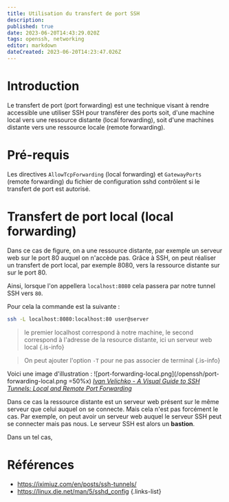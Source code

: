 ```yaml
---
title: Utilisation du transfert de port SSH
description: 
published: true
date: 2023-06-20T14:43:29.020Z
tags: openssh, networking
editor: markdown
dateCreated: 2023-06-20T14:23:47.026Z
---
```


# Introduction
Le transfert de port (port forwarding) est une technique visant à rendre accessible une utiliser SSH pour transférer des ports soit, d'une machine local vers une ressource distante (local forwarding), soit d'une machines distante vers une ressource locale (remote forwarding).

# Pré-requis
Les directives `AllowTcpForwarding` (local forwarding) et `GatewayPorts` (remote forwarding) du fichier de configuration sshd contrôlent si le transfert de port est autorisé.

# Transfert de port local (local forwarding)
Dans ce cas de figure, on a une ressource distante, par exemple un serveur web sur le port 80 auquel on n'accède pas. Grâce à SSH, on peut réaliser un transfert de port local, par exemple 8080, vers la ressource distante sur sur le port 80.

Ainsi, lorsque l'on appellera `localhost:8080` cela passera par notre tunnel SSH vers `80`.

Pour cela la commande est la suivante :
```bash
ssh -L localhost:8080:localhost:80 user@server
```
> le premier localhost correspond à notre machine, le second correspond à l'adresse de la resource distante, ici un serveur web local
{.is-info}

> On peut ajouter l'option `-T` pour ne pas associer de terminal
{.is-info}

Voici une image d'illustration :
![port-forwarding-local.png](/openssh/port-forwarding-local.png =50%x)
*[Ivan Velichko - A Visual Guide to SSH Tunnels: Local and Remote Port Forwarding](https://iximiuz.com/en/posts/ssh-tunnels/)*


Dans ce cas la ressource distante est un serveur web présent sur le même serveur que celui auquel on se connecte. Mais cela n'est pas forcément le cas. Par exemple, on peut avoir un serveur web auquel le serveur SSH peut se connecter mais pas nous. Le serveur SSH est alors un **bastion**.

Dans un tel cas, 

# Références
- https://iximiuz.com/en/posts/ssh-tunnels/
- https://linux.die.net/man/5/sshd_config
{.links-list}